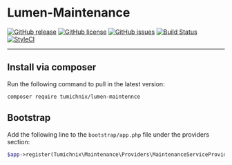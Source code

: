 # Lumen-Maintenance

[![GitHub release](https://img.shields.io/github/release/tumichnix/lumen-maintenance.svg?style=flat-square)](https://github.com/tumichnix/lumen-maintenance/releases)
[![GitHub license](https://img.shields.io/badge/license-MIT-blue.svg?style=flat-square)](https://raw.githubusercontent.com/tumichnix/lumen-maintenance/master/LICENSE)
[![GitHub issues](https://img.shields.io/github/issues/tumichnix/lumen-maintenance.svg?style=flat-square)](https://github.com/tumichnix/lumen-maintenance/issues)
[![Build Status](https://travis-ci.org/tumichnix/lumen-maintenance.svg?branch=master)](https://travis-ci.org/tumichnix/lumen-maintenance)
[![StyleCI](https://styleci.io/repos/129595130/shield)](https://styleci.io/repos/129595130)

-----

## Install via composer

Run the following command to pull in the latest version:

`composer require tumichnix/lumen-maintennce`

## Bootstrap

Add the following line to the `bootstrap/app.php` file under the providers section:

```php
$app->register(Tumichnix\Maintenance\Providers\MaintenanceServiceProvider::class);

```
